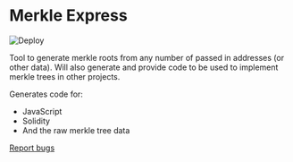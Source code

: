 # Merkle Express
![Deploy](https://github.com/TerryJHarrison/merkle-express/actions/workflows/deploy.yml/badge.svg)

Tool to generate merkle roots from any number of passed in addresses (or other data).
Will also generate and provide code to be used to implement merkle trees in other projects.

Generates code for:
- JavaScript
- Solidity
- And the raw merkle tree data

[Report bugs](/SECURITY.md)
